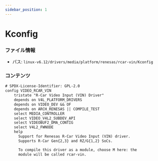 ```yaml
---
sidebar_position: 1
---
```

# Kconfig

### ファイル情報

- パス: `linux-v6.12/drivers/media/platform/renesas/rcar-vin/Kconfig`

### コンテンツ

```txt
# SPDX-License-Identifier: GPL-2.0
config VIDEO_RCAR_VIN
	tristate "R-Car Video Input (VIN) Driver"
	depends on V4L_PLATFORM_DRIVERS
	depends on VIDEO_DEV && OF
	depends on ARCH_RENESAS || COMPILE_TEST
	select MEDIA_CONTROLLER
	select VIDEO_V4L2_SUBDEV_API
	select VIDEOBUF2_DMA_CONTIG
	select V4L2_FWNODE
	help
	  Support for Renesas R-Car Video Input (VIN) driver.
	  Supports R-Car Gen{2,3} and RZ/G{1,2} SoCs.

	  To compile this driver as a module, choose M here: the
	  module will be called rcar-vin.

```
